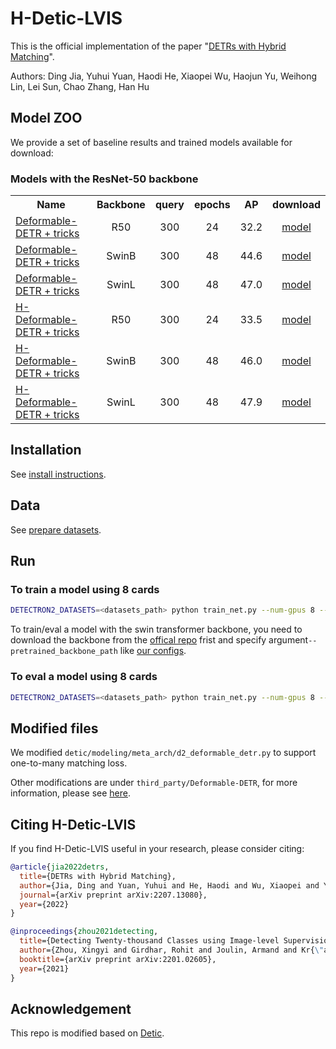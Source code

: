 # H-Detic-LVIS

This is the official implementation of the paper "[DETRs with Hybrid Matching](https://arxiv.org/abs/2207.13080)". 

Authors: Ding Jia, Yuhui Yuan, Haodi He, Xiaopei Wu, Haojun Yu, Weihong Lin, Lei Sun, Chao Zhang, Han Hu

## Model ZOO

We provide a set of baseline results and trained models available for download:

### Models with the ResNet-50 backbone
<table><tbody>
<!-- START TABLE -->
<!-- TABLE HEADER -->
<th valign="bottom">Name</th>
<th valign="bottom">Backbone</th>
<th valign="bottom">query</th>
<th valign="bottom">epochs</th>
<th valign="bottom">AP</th>
<th valign="bottom">download</th>
<!-- TABLE BODY -->
 <tr><td align="left"><a href="configs/BoxSup-DeformDETR_L_R50_2x.yaml">Deformable-DETR + tricks</a></td>
<td align="center">R50</td>
<td align="center">300</td>
<td align="center">24</td>
<td align="center">32.2</td>
<td align="center"><a href="">model</a></td>
 <tr><td align="left"><a href="configs/BoxSup-DeformDETR_L_SwinB_4x.yaml">Deformable-DETR + tricks</a></td>
<td align="center">SwinB</td>
<td align="center">300</td>
<td align="center">48</td>
<td align="center">44.6</td>
<td align="center"><a href="">model</a></td>
</tr>
</tr>
 <tr><td align="left"><a href="configs/BoxSup-DeformDETR_L_SwinL_4x.yaml">Deformable-DETR + tricks</a></td>
<td align="center">SwinL</td>
<td align="center">300</td>
<td align="center">48</td>
<td align="center">47.0</td>
<td align="center"><a href="">model</a></td>
</tr>
</tr>
 <tr><td align="left"><a href="configs/BoxSup-H-DeformDETR_L_R50_2x_t900_group5.yaml">H-Deformable-DETR + tricks</a></td>
<td align="center">R50</td>
<td align="center">300</td>
<td align="center">24</td>
<td align="center">33.5</td>
<td align="center"><a href="">model</a></td>
</tr>
</tr>
 <tr><td align="left"><a href="configs/BoxSup-H-DeformDETR_L_SwinB_4x_t900_group5.yaml">H-Deformable-DETR + tricks</a></td>
<td align="center">SwinB</td>
<td align="center">300</td>
<td align="center">48</td>
<td align="center">46.0</td>
<td align="center"><a href="">model</a></td>
</tr>
</tr>
 <tr><td align="left"><a href="configs/BoxSup-H-DeformDETR_L_SwinL_4x_t900_group5.yaml">H-Deformable-DETR + tricks</a></td>
<td align="center">SwinL</td>
<td align="center">300</td>
<td align="center">48</td>
<td align="center">47.9</td>
<td align="center"><a href="">model</a></td>
</tr>
</tbody></table>

## Installation
See [install instructions](./docs/INSTALL.md).

## Data
See [prepare datasets](./datasets/README.md).

## Run
### To train a model using 8 cards

```Bash
DETECTRON2_DATASETS=<datasets_path> python train_net.py --num-gpus 8 --resume --config-file <config_file> --eval-only
```

To train/eval a model with the swin transformer backbone, you need to download the backbone from the [offical repo](https://github.com/microsoft/Swin-Transformer#main-results-on-imagenet-with-pretrained-models) frist and specify argument`--pretrained_backbone_path` like [our configs](./configs/two_stage/deformable-detr-hybrid-branch/36eps/swin).

### To eval a model using 8 cards

```Bash
DETECTRON2_DATASETS=<datasets_path> python train_net.py --num-gpus 8 --resume --config-file <config_file> --eval-only MODEL.WEIGHTS /path/to/weight.pth
```

## Modified files 

We modified `detic/modeling/meta_arch/d2_deformable_detr.py` to support one-to-many matching loss.

Other modifications are under `third_party/Deformable-DETR`, for more information, please see [here](https://github.com/HDETR/H-Deformable-DETR#modified-files-compared-to-vanilla-deformable-detr).


## Citing H-Detic-LVIS
If you find H-Detic-LVIS useful in your research, please consider citing:

```bibtex
@article{jia2022detrs,
  title={DETRs with Hybrid Matching},
  author={Jia, Ding and Yuan, Yuhui and He, Haodi and Wu, Xiaopei and Yu, Haojun and Lin, Weihong and Sun, Lei and Zhang, Chao and Hu, Han},
  journal={arXiv preprint arXiv:2207.13080},
  year={2022}
}

@inproceedings{zhou2021detecting,
  title={Detecting Twenty-thousand Classes using Image-level Supervision},
  author={Zhou, Xingyi and Girdhar, Rohit and Joulin, Armand and Kr{\"a}henb{\"u}hl, Philipp and Misra, Ishan},
  booktitle={arXiv preprint arXiv:2201.02605},
  year={2021}
}
```

## Acknowledgement 

This repo is modified based on [Detic](https://github.com/facebookresearch/Detic).
